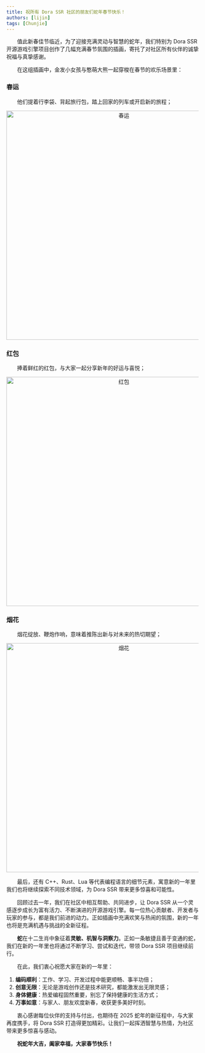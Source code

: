 ```yaml
---
title: 祝所有 Dora SSR 社区的朋友们蛇年春节快乐！
authors: [lijin]
tags: [Chunjie]
---
```


&emsp;&emsp;值此新春佳节临近，为了迎接充满灵动与智慧的蛇年，我们特别为 Dora SSR 开源游戏引擎项目创作了几幅充满春节氛围的插画，寄托了对社区所有伙伴的诚挚祝福与真挚感谢。

<!-- truncate -->

&emsp;&emsp;在这组插画中，金发小女孩与憨萌大熊一起穿梭在春节的欢乐场景里：

### 春运

&emsp;&emsp;他们提着行李袋、背起旅行包，踏上回家的列车或开启新的旅程；

<p align="center">
	<img src={require('@site/static/img/art/chunjie/2.png').default} alt='春运' width='600px'/>
</p>

### 红包

&emsp;&emsp;捧着鲜红的红包，与大家一起分享新年的好运与喜悦；

<p align="center">
	<img src={require('@site/static/img/art/chunjie/1.png').default} alt='红包' width='600px'/>
</p>

### 烟花

&emsp;&emsp;烟花绽放、鞭炮作响，意味着推陈出新与对未来的热切期望；

<p align="center">
	<img src={require('@site/static/img/art/chunjie/3.png').default} alt='烟花' width='600px'/>
</p>

&emsp;&emsp;最后，还有 C++、Rust、Lua 等代表编程语言的细节元素，寓意新的一年里我们也将继续探索不同技术领域，为 Dora SSR 带来更多惊喜和可能性。

&emsp;&emsp;回顾过去一年，我们在社区中相互帮助、共同进步，让 Dora SSR 从一个灵感逐步成长为富有活力、不断演进的开源游戏引擎。每一位热心贡献者、开发者与玩家的参与，都是我们前进的动力。正如插画中充满欢笑与热闹的氛围，新的一年也将是充满机遇与挑战的全新征程。

&emsp;&emsp;**蛇**在十二生肖中象征着**灵敏、机智与洞察力**。正如一条敏捷且善于变通的蛇，我们在新的一年里也将通过不断学习、尝试和迭代，带领 Dora SSR 项目继续前行。

&emsp;&emsp;在此，我们衷心祝愿大家在新的一年里：

1. **编码顺利**：工作、学习、开发过程中能更顺畅、事半功倍；
2. **创意无限**：无论是游戏创作还是技术研究，都能激发出无限灵感；
3. **身体健康**：热爱编程固然重要，别忘了保持健康的生活方式；
4. **万事如意**：与家人、朋友欢度新春，收获更多美好时刻。

&emsp;&emsp;衷心感谢每位伙伴的支持与付出，也期待在 2025 蛇年的新征程中，与大家再度携手，将 Dora SSR 打造得更加精彩。让我们一起挥洒智慧与热情，为社区带来更多惊喜与感动。

&emsp;&emsp;**祝蛇年大吉，阖家幸福，大家春节快乐！**
